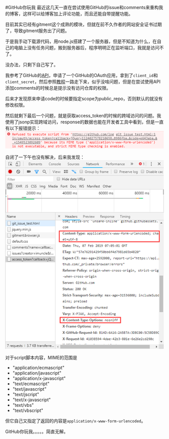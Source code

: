 #GitHub你玩我
最近这几天一直在尝试使用GitHub的issue和comments来重构我的博客，这样可以给博客加上评论功能，而且还能自带提醒功能。

目前其实已经有gitment这个成熟的模块，但就在前不久作者的网站安全证书过期了，导致gitment服务出了问题。

于是我手动下载源代码，用node.js搭建了一个服务器，但是不知道为什么，在自己的电脑上没有任务问题，搬到服务器后，程序明明正在监听端口，我就是访问不了。

没办法，只剩下自己写了。

我参考了GitHub的[API](https://developer.github.com/v3)，申请了一个GitHub的OAuth应用，拿到了`client_id`和`client_secret`，然后参照[教程](https://segmentfault.com/a/1190000015144126?utm_source=tag-newest)一路走下来，似乎没啥问题，但是在尝试使用API添加comments的时候总是提示没有访问仓库的权限。

后来才发现原来申请code的时候要指定scope为public_repo，否则默认的就没有修改权限。

然后就剩下最后一个问题，就是获取access_token的时候的跨域访问的问题。我使用了jsonp实现跨域访问，response的数据也能在开发者工具中看到，但是一直有以下报错提示：
![](images/github_MIME_problem_1.png)

自闭了一下午也没有解决，后来我发现：
![](images/github_MIME_problem_2.png)

对于script脚本内容，MIME的范围是
- "application/ecmascript"
- "application/javascript"
- "application/x-javascript"
- "text/ecmascript"
- "text/javascript"
- "text/jscript"
- "text/x-javascript"
- "text/vbs"
- "text/vbscript"

但它自己又指定了返回的内容是`application/x-www-form-urlencoded`。

GitHub你玩我。。。。。简直无解。